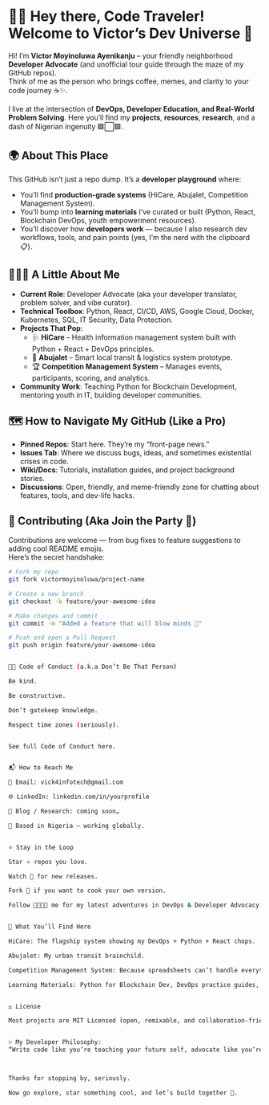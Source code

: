 # 👋🏾 Hey there, Code Traveler! Welcome to Victor’s Dev Universe 🚀  

Hi! I’m **Victor Moyinoluwa Ayenikanju** – your friendly neighborhood **Developer Advocate** (and unofficial tour guide through the maze of my GitHub repos).  
Think of me as the person who brings coffee, memes, and clarity to your code journey ☕✨.  

I live at the intersection of **DevOps, Developer Education, and Real-World Problem Solving**. Here you’ll find my **projects**, **resources**, **research**, and a dash of Nigerian ingenuity 🟩⬜🟩.  


## 🌍 About This Place  

This GitHub isn’t just a repo dump. It’s a **developer playground** where:  

- You’ll find **production-grade systems** (HiCare, Abujalet, Competition Management System).  
- You’ll bump into **learning materials** I’ve curated or built (Python, React, Blockchain DevOps, youth empowerment resources).  
- You’ll discover how **developers work** — because I also research dev workflows, tools, and pain points (yes, I’m the nerd with the clipboard 📋).  


## 🧑🏾‍💻 A Little About Me  

- **Current Role**: Developer Advocate (aka your developer translator, problem solver, and vibe curator).  
- **Technical Toolbox**: Python, React, CI/CD, AWS, Google Cloud, Docker, Kubernetes, SQL, IT Security, Data Protection.  
- **Projects That Pop**:
  - 🩺 **HiCare** – Health information management system built with Python + React + DevOps principles.
  - 🚌 **Abujalet** – Smart local transit & logistics system prototype.  
  - 🏆 **Competition Management System** – Manages events, participants, scoring, and analytics.  
- **Community Work**: Teaching Python for Blockchain Development, mentoring youth in IT, building developer communities.  



## 🗺️ How to Navigate My GitHub (Like a Pro)  

- **Pinned Repos**: Start here. They’re my “front-page news.”  
- **Issues Tab**: Where we discuss bugs, ideas, and sometimes existential crises in code.  
- **Wiki/Docs**: Tutorials, installation guides, and project background stories.  
- **Discussions**: Open, friendly, and meme-friendly zone for chatting about features, tools, and dev-life hacks.  


## 🤝 Contributing (Aka Join the Party 🎉)  

Contributions are welcome — from bug fixes to feature suggestions to adding cool README emojis.  
Here’s the secret handshake:  

```bash
# Fork my repo
git fork victormoyinoluwa/project-name

# Create a new branch
git checkout -b feature/your-awesome-idea

# Make changes and commit
git commit -m "Added a feature that will blow minds 🤯"

# Push and open a Pull Request
git push origin feature/your-awesome-idea


🦸🏾 Code of Conduct (a.k.a Don’t Be That Person)

Be kind.

Be constructive.

Don’t gatekeep knowledge.

Respect time zones (seriously).


See full Code of Conduct here.


📬 How to Reach Me

💌 Email: vick4infotech@gmail.com

🌐 LinkedIn: linkedin.com/in/yourprofile

📝 Blog / Research: coming soon…

📍 Based in Nigeria – working globally.


⭐ Stay in the Loop

Star ⭐ repos you love.

Watch 👀 for new releases.

Fork 🍴 if you want to cook your own version.

Follow 🫱🏾‍🫲🏾 me for my latest adventures in DevOps & Developer Advocacy.


🧠 What You’ll Find Here

HiCare: The flagship system showing my DevOps + Python + React chops.

Abujalet: My urban transit brainchild.

Competition Management System: Because spreadsheets can’t handle everything.

Learning Materials: Python for Blockchain Dev, DevOps practice guides, research notes on developer workflows.


⚖️ License

Most projects are MIT Licensed (open, remixable, and collaboration-friendly). Check individual repos for specifics.


> My Developer Philosophy:
“Write code like you’re teaching your future self, advocate like you’re empowering a community, and document like your coffee depends on it.” ☕



Thanks for stopping by, seriously. 

Now go explore, star something cool, and let’s build together 🚀.